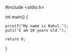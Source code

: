 #include <stdio.h>

int main() {
    
    printf("My name is Rahul.");
    puts("I am 20 years old.");
    
    return 0;
}
